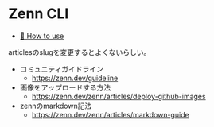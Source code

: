 # Zenn CLI

* [📘 How to use](https://zenn.dev/zenn/articles/zenn-cli-guide)

articlesのslugを変更するとよくないらしい。

- コミュニティガイドライン
  - https://zenn.dev/guideline
- 画像をアップロードする方法
  - https://zenn.dev/zenn/articles/deploy-github-images
- zennのmarkdown記法
  - https://zenn.dev/zenn/articles/markdown-guide